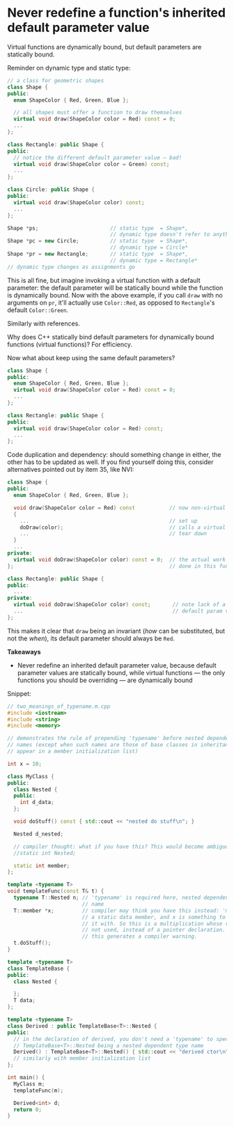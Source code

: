 # Never redefine a function's inherited default parameter value

Virtual functions are dynamically bound, but default parameters are statically bound.

Reminder on dynamic type and static type:
```cpp
// a class for geometric shapes
class Shape {
public:
  enum ShapeColor { Red, Green, Blue };

  // all shapes must offer a function to draw themselves
  virtual void draw(ShapeColor color = Red) const = 0;
  ...
};

class Rectangle: public Shape {
public:
  // notice the different default parameter value — bad!
  virtual void draw(ShapeColor color = Green) const;
  ...
};

class Circle: public Shape {
public:
  virtual void draw(ShapeColor color) const;
  ...
};

Shape *ps;                       // static type  = Shape*,
                                 // dynamic type doesn't refer to anything yet
Shape *pc = new Circle;          // static type  = Shape*,
                                 // dynamic type = Circle*
Shape *pr = new Rectangle;       // static type  = Shape*,
                                 // dynamic type = Rectangle*
// dynamic type changes as assignments go
```

This is all fine, but imagine invoking a virtual function with a default parameter: the default parameter will be statically bound while the function is dynamically bound.
Now with the above example, if you call `draw` with no arguments on `pr`, it'll actually use `Color::Red`, as opposed to `Rectangle`'s default `Color::Green`.

Similarly with references.

Why does C++ statically bind default parameters for dynamically bound functions (virtual functions)? For efficiency.

Now what about keep using the same default parameters?
```cpp
class Shape {
public:
  enum ShapeColor { Red, Green, Blue };
  virtual void draw(ShapeColor color = Red) const = 0;
  ...
};

class Rectangle: public Shape {
public:
  virtual void draw(ShapeColor color = Red) const;
  ...
};
```
Code duplication and dependency: should something change in either, the other has to be updated as well.
If you find yourself doing this, consider alternatives pointed out by item 35, like NVI:
```cpp
class Shape {
public:
  enum ShapeColor { Red, Green, Blue };

  void draw(ShapeColor color = Red) const           // now non-virtual
  {
    ...                                             // set up
    doDraw(color);                                  // calls a virtual
    ...                                             // tear down
  }
  ...
private:
  virtual void doDraw(ShapeColor color) const = 0;  // the actual work is
};                                                  // done in this func

class Rectangle: public Shape {
public:
  ...
private:
  virtual void doDraw(ShapeColor color) const;       // note lack of a
  ...                                                // default param val.
};
```
This makes it clear that `draw` being an invariant (_how_ can be substituted, but not the _when_), its default parameter should always be `Red`.

**Takeaways**
* Never redefine an inherited default parameter value, because default parameter values are statically bound, while virtual functions — the only functions you should be overriding — are dynamically bound


Snippet:
```cpp
// two_meanings_of_typename.m.cpp
#include <iostream>
#include <string>
#include <memory>

// demonstrates the rule of prepending 'typename' before nested dependent type
// names (except when such names are those of base classes in inheritance, or
// appear in a member initialization list)

int x = 10;

class MyClass {
public:
  class Nested {
  public:
    int d_data;
  };

  void doStuff() const { std::cout << "nested do stuff\n"; }

  Nested d_nested;

  // compiler thought: what if you have this? This would become ambiguous
  //static int Nested;

  static int member;
};

template <typename T>
void templateFunc(const T& t) {
  typename T::Nested n; // 'typename' is required here, nested dependent type
                        // name
  T::member *x;         // compiler may think you have this instead: 'member' is
                        // a static data member, and x is something to multiply
                        // it with. So this is a multiplication whose result is
                        // not used, instead of a pointer declaration.
                        // this generates a compiler warning.
  t.doStuff();
}

template <typename T>
class TemplateBase {
public:
  class Nested {

  };
  T data;
};

template <typename T>
class Derived : public TemplateBase<T>::Nested {
public:
  // in the declaration of derived, you don't need a 'typename' to specify
  // TemplateBase<T>::Nested being a nested dependent type name
  Derived() : TemplateBase<T>::Nested() { std::cout << "derived ctor\n"; }
  // similarly with member initialization list
};

int main() {
  MyClass m;
  templateFunc(m);

  Derived<int> d;
  return 0;
}

```

